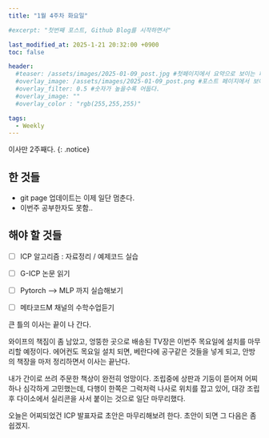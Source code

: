 ```yaml
---
title: "1월 4주차 화요일"

#excerpt: "첫번째 포스트, Github Blog를 시작하면서"

last_modified_at: 2025-1-21 20:32:00 +0900
toc: false

header:
  #teaser: /assets/images/2025-01-09_post.jpg #첫페이지에서 요약으로 보이는 페이지.
  #overlay_image: /assets/images/2025-01-09_post.png #포스트 페이지에서 보이는 이미지
  #overlay_filter: 0.5 #숫자가 높을수록 어둡다.
  #overlay_image: ""
  #overlay_color : "rgb(255,255,255)"

tags:
  - Weekly  
---
```


이사만 2주째다.
{: .notice}

## 한 것들 
  - git page 업데이트는 이제 일단 멈춘다. 
  - 이번주 공부한자도 못함.. 

## 해야 할 것들
  - [ ] ICP 알고리즘 : 자료정리 / 예제코드 실습
  - [ ] G-ICP 논문 읽기
  - [ ] Pytorch --> MLP 까지 실습해보기
  - [ ] 메타코드M 채널의 수학수업듣기


큰 틀의 이사는 끝이 나 간다. 

와이프의 책짐이 좀 남았고, 엉뚱한 곳으로 배송된 TV장은 이번주 목요일에 설치를 마무리할 예정이다. 
에어컨도 목요일 설치 되면, 베란다에 공구같은 것들을 넣게 되고, 안방의 책장을 마저 정리하면서 이사는 끝난다.

내가 간이로 쓰려 주문한 책상이 완전히 엉망이다. 조립중에 상판과 기둥이 뜯어져 어찌하나 심각하게 고민했는데, 
다행이 한쪽은 그럭저럭 나사로 위치를 잡고 있어, 대강 조립 후 다이소에서 실리콘을 사서 붙이는 것으로 일단 마무리했다. 

오늘은 어찌되었건 ICP 발표자료 초안은 마무리해보려 한다. 초안이 되면 그 다음은 좀 쉽겠지. 